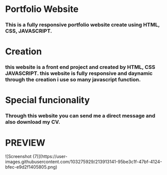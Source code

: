 <h1>Portfolio Website</h1>

<h3>This is a fully responsive portfolio website create using HTML, CSS, JAVASCRIPT. </h3>
<h1>Creation</h1>
<h3> this website is a front end project and created by HTML, CSS JAVASCRIPT. this website is fully responsive and daynamic through the creation i use so many javascript function. </h3>
<h1>Special funcionality</h1>
<h3> Through this website you can send me a direct message and also download my CV. </h3>
    <h1> PREVIEW</h1>
![Screenshot (7)](https://user-images.githubusercontent.com/103275929/213913141-95be3c1f-47bf-4124-bfec-e9d2f1405805.png)
